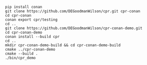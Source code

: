     pip install conan
    git clone https://github.com/DEGoodmanWilson/cpr.git cpr-conan
    cd cpr-conan
    conan export cpr/testing
    cd ..
    git clone https://github.com/DEGoodmanWilson/cpr-conan-demo.git
    cd cpr-conan-demo
    conan install --build cpr
    cd ..
    mkdir cpr-conan-demo-build && cd cpr-conan-demo-build
    cmake ../cpr-conan-demo
    cmake --build .
    ./bin/cpr_demo

